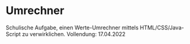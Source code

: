 # Umrechner

Schulische Aufgabe, einen Werte-Umrechner mittels HTML/CSS/Java-Script zu verwirklichen.
Vollendung: 17.04.2022